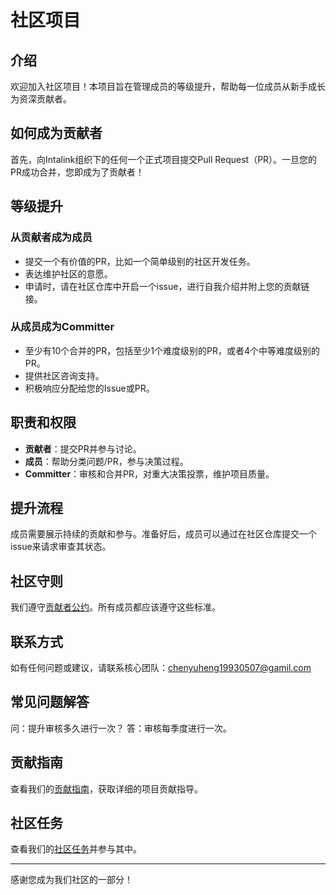 # 社区项目

## 介绍

欢迎加入社区项目！本项目旨在管理成员的等级提升，帮助每一位成员从新手成长为资深贡献者。

## 如何成为贡献者

首先，向Intalink组织下的任何一个正式项目提交Pull Request（PR）。一旦您的PR成功合并，您即成为了贡献者！

## 等级提升

### 从贡献者成为成员

- 提交一个有价值的PR，比如一个简单级别的社区开发任务。
- 表达维护社区的意愿。
- 申请时，请在社区仓库中开启一个issue，进行自我介绍并附上您的贡献链接。

### 从成员成为Committer

- 至少有10个合并的PR，包括至少1个难度级别的PR，或者4个中等难度级别的PR。
- 提供社区咨询支持。
- 积极响应分配给您的Issue或PR。

## 职责和权限

- **贡献者**：提交PR并参与讨论。
- **成员**：帮助分类问题/PR，参与决策过程。
- **Committer**：审核和合并PR，对重大决策投票，维护项目质量。

## 提升流程

成员需要展示持续的贡献和参与。准备好后，成员可以通过在社区仓库提交一个issue来请求审查其状态。

## 社区守则

我们遵守[贡献者公约](https://www.contributor-covenant.org/zh-tw/)。所有成员都应该遵守这些标准。

## 联系方式

如有任何问题或建议，请联系核心团队：[chenyuheng19930507@gamil.com](1010747237@qq.com)

## 常见问题解答

问：提升审核多久进行一次？
答：审核每季度进行一次。

## 贡献指南

查看我们的[贡献指南](/CONTRIBUTING.md)，获取详细的项目贡献指导。

## 社区任务

查看我们的[社区任务](https://github.com/username/repository/issues/108](https://github.com/ytlmd/community/issues/1)https://github.com/ytlmd/community/issues/1](https://github.com/ytlmd/community/issues/1)https://github.com/ytlmd/community/issues/1)并参与其中。

---

感谢您成为我们社区的一部分！

